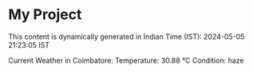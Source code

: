 # My Project

This content is dynamically generated in Indian Time (IST): 2024-05-05 21:23:05 IST


Current Weather in Coimbatore:
Temperature: 30.88 °C
Condition: haze
